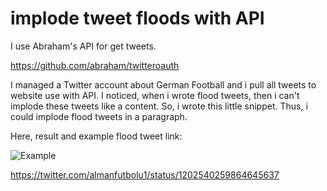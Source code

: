 # implode tweet floods with API
 
I use Abraham's API for get tweets.

https://github.com/abraham/twitteroauth

I managed a Twitter account about German Football and i pull all tweets to website use with API. I noticed, when i wrote flood tweets, then i can't implode these tweets like a content. So, i wrote this little snippet. Thus, i could implode flood tweets in a paragraph.


Here,  result and example flood tweet link:

![Example](http://www.almanfutbolu.com/uploads/floodimplode.png)


https://twitter.com/almanfutbolu1/status/1202540259864645637


